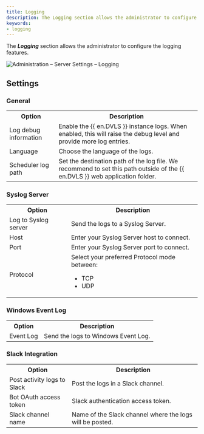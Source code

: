```yaml
---
title: Logging
description: The Logging section allows the administrator to configure the logging features.
keywords:
- logging
---
```

The ***Logging*** section allows the administrator to configure the logging features.

![Administration – Server Settings – Logging](/img/en/server/ServerOp8040.png)

## Settings

### General

<table>
	<tr>
		<th>
Option 
		</th>
		<th>
Description 
		</th>
	</tr>
	<tr>
		<td>
Log debug information 
		</td>
		<td>
Enable the {{ en.DVLS }} instance logs. When enabled, this will raise the debug level and provide more log entries. 
		</td>
	</tr>
	<tr>
		<td>
Language 
		</td>
		<td>
Choose the language of the logs. 
		</td>
	</tr>
	<tr>
		<td>
Scheduler log path 
		</td>
		<td>
Set the destination path of the log file. We recommend to set this path outside of the {{ en.DVLS }} web application folder. 
		</td>
	</tr>
</table>

### Syslog Server

<table>
	<tr>
		<th>
Option 
		</th>
		<th>
Description 
		</th>
	</tr>
	<tr>
		<td>
Log to Syslog server 
		</td>
		<td>
Send the logs to a Syslog Server. 
		</td>
	</tr>
	<tr>
		<td>
Host 
		</td>
		<td>
Enter your Syslog Server host to connect. 
		</td>
	</tr>
	<tr>
		<td>
Port 
		</td>
		<td>
Enter your Syslog Server port to connect. 
		</td>
	</tr>
	<tr>
		<td>
Protocol 
		</td>
		<td>
Select your preferred Protocol mode between:  

* TCP 
* UDP 
		</td>
	</tr>
</table>

### Windows Event Log

<table>
	<tr>
		<th>
Option 
		</th>
		<th>
Description 
		</th>
	</tr>
	<tr>
		<td>
Event Log 
		</td>
		<td>
Send the logs to Windows Event Log. 
		</td>
	</tr>
</table>

### Slack Integration

<table>
	<tr>
		<th>
Option 
		</th>
		<th>
Description 
		</th>
	</tr>
	<tr>
		<td>
Post activity logs to Slack 
		</td>
		<td>
Post the logs in a Slack channel. 
		</td>
	</tr>
	<tr>
		<td>
Bot OAuth access token 
		</td>
		<td>
Slack authentication access token. 
		</td>
	</tr>
	<tr>
		<td>
Slack channel name 
		</td>
		<td>
Name of the Slack channel where the logs will be posted. 
		</td>
	</tr>
</table>
